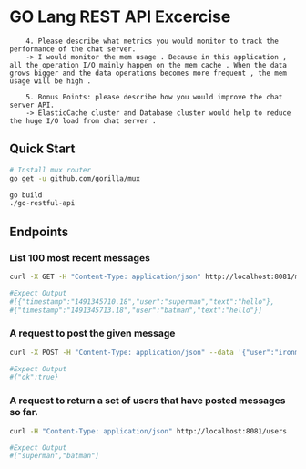 # GO Lang REST API Excercise

```
    4. Please describe what metrics you would monitor to track the performance of the chat server.
    -> I would monitor the mem usage . Because in this application , all the operation I/O mainly happen on the mem cache . When the data grows bigger and the data operations becomes more frequent , the mem usage will be high .
    
    5. Bonus Points: please describe how you would improve the chat server API.
    -> ElasticCache cluster and Database cluster would help to reduce the huge I/O load from chat server .
```

## Quick Start


``` bash
# Install mux router
go get -u github.com/gorilla/mux
```

``` bash
go build
./go-restful-api
```

## Endpoints

### List 100 most recent messages
``` bash
curl -X GET -H "Content-Type: application/json" http://localhost:8081/messages

#Expect Output
#[{"timestamp":"1491345710.18","user":"superman","text":"hello"},
#{"timestamp":"1491345713.18","user":"batman","text":"hello"}]
```
### A request to post the given message
``` bash
curl -X POST -H "Content-Type: application/json" --data '{"user":"ironman", "text":"hello"}' http://localhost:8081/messages

#Expect Output
#{"ok":true}
```

### A request to return a set of users that have posted messages so far.
``` bash
curl -H "Content-Type: application/json" http://localhost:8081/users

#Expect Output
#["superman","batman"]
```
